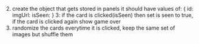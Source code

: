 <!-- -------------------------TODO----------------------- -->

<!--// 1. Make the api call and get ~10 random images to replace the numbers with -->
2. create the object that gets stored in panels it should have values of:
        {
            id:
            imgUrl:
            isSeen: 
        }
3: if the card is clicked(isSeen) then set is seen to true, if the card is clicked again show game over
4. randomize the cards everytime it is clicked, keep the same set of images but shuffle them




